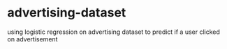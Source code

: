 # advertising-dataset
using logistic regression on advertising dataset to predict if a user clicked on advertisement

